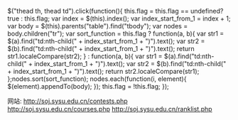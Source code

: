 $("thead th, thead td").click(function(){ this.flag = this.flag == undefined? true : this.flag; var index = $(this).index(); var index_start_from_1 = index + 1; var body = $(this).parents("table").find("tbody"); var nodes = body.children("tr"); var sort_function = this.flag ? function(a, b){ var str1 = $(a).find("td:nth-child(" + index_start_from_1 + ")").text(); var str2 = $(b).find("td:nth-child(" + index_start_from_1 + ")").text(); return str1.localeCompare(str2); } : function(a, b){ var str1 = $(a).find("td:nth-child(" + index_start_from_1 + ")").text(); var str2 = $(b).find("td:nth-child(" + index_start_from_1 + ")").text(); return str2.localeCompare(str1); };nodes.sort(sort_function); nodes.each(function(i, element){ $(element).appendTo(body); }); this.flag = !this.flag; });

网站:
http://soj.sysu.edu.cn/contests.php
http://soj.sysu.edu.cn/courses.php
http://soj.sysu.edu.cn/ranklist.php